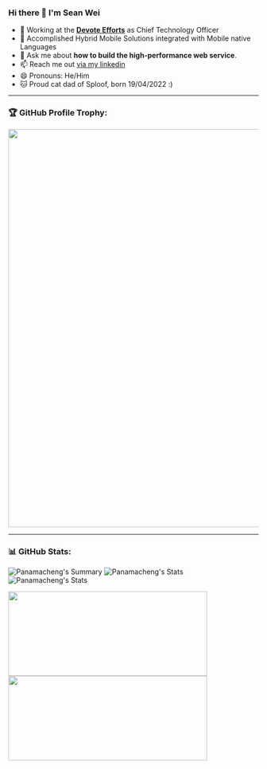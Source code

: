 ### Hi there 👋 I'm Sean Wei 
- 🔭 Working at the [**Devote Efforts**](https://devoteefforts.biz) as Chief Technology Officer  
- 🌱 Accomplished Hybrid Mobile Solutions integrated with Mobile native Languages
- 💬 Ask me about **how to build the high-performance web service**.
- 📫 Reach me out [via my linkedin](https://www.linkedin.com/in/sean-w-364b36211/)
- 😄 Pronouns: He/Him
- 🐱 Proud cat dad of Sploof, born 19/04/2022 :)

---

### 🏆 GitHub Profile Trophy:
<a href="https://github.com/ryo-ma/github-profile-trophy">
  <img width=800 src="https://github-profile-trophy.vercel.app/?username=panamacheng&theme=onedark&column=8no-frame=true"/>
</a>

---

### 📊 GitHub Stats:
![Panamacheng's Summary](https://github-profile-summary-cards.vercel.app/api/cards/profile-details?username=panamacheng&show_icons=true&count_private=true&theme=solarized_dark)
![Panamacheng's Stats](https://github-profile-summary-cards.vercel.app/api/cards/repos-per-language?username=panamacheng&show_icons=true&count_private=true&theme=solarized_dark)
![Panamacheng's Stats](https://github-profile-summary-cards.vercel.app/api/cards/most-commit-language?username=panamacheng&show_icons=true&count_private=true&theme=solarized_dark)
<div>
  <img height="170" width="400" align="left" src="https://github-readme-stats.vercel.app/api?username=panamacheng&count_private=true&include_all_commits=true" />
  <img height="170" width="400" src="https://github-readme-stats.vercel.app/api/top-langs/?username=panamacheng&layout=compact" />
</div>
